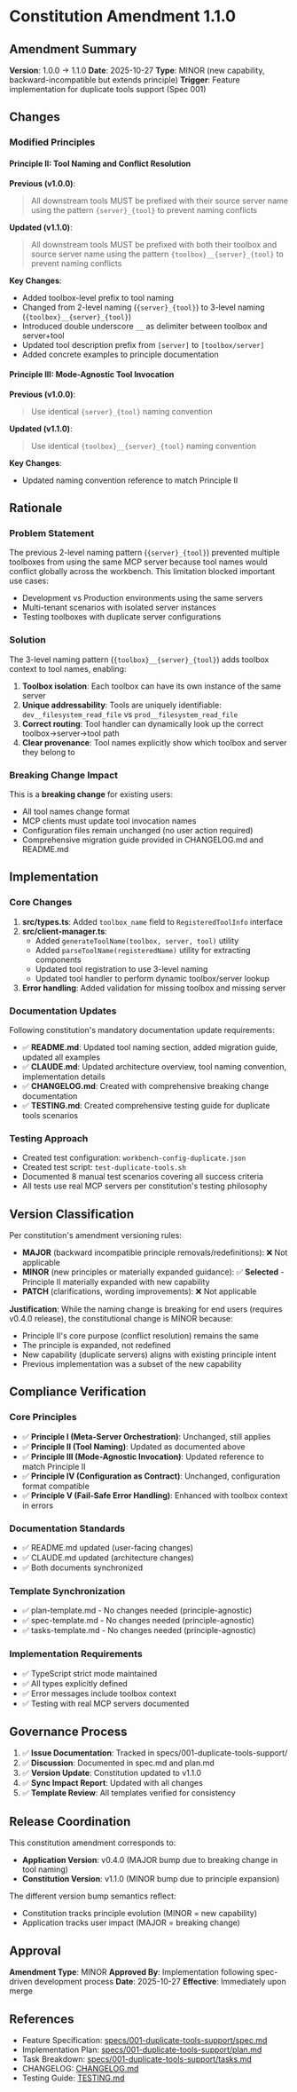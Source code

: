 # Constitution Amendment 1.1.0

## Amendment Summary

**Version**: 1.0.0 → 1.1.0
**Date**: 2025-10-27
**Type**: MINOR (new capability, backward-incompatible but extends principle)
**Trigger**: Feature implementation for duplicate tools support (Spec 001)

## Changes

### Modified Principles

#### Principle II: Tool Naming and Conflict Resolution

**Previous (v1.0.0)**:
> All downstream tools MUST be prefixed with their source server name using the pattern `{server}_{tool}` to prevent naming conflicts

**Updated (v1.1.0)**:
> All downstream tools MUST be prefixed with both their toolbox and source server name using the pattern `{toolbox}__{server}_{tool}` to prevent naming conflicts

**Key Changes**:
- Added toolbox-level prefix to tool naming
- Changed from 2-level naming (`{server}_{tool}`) to 3-level naming (`{toolbox}__{server}_{tool}`)
- Introduced double underscore `__` as delimiter between toolbox and server+tool
- Updated tool description prefix from `[server]` to `[toolbox/server]`
- Added concrete examples to principle documentation

#### Principle III: Mode-Agnostic Tool Invocation

**Previous (v1.0.0)**:
> Use identical `{server}_{tool}` naming convention

**Updated (v1.1.0)**:
> Use identical `{toolbox}__{server}_{tool}` naming convention

**Key Changes**:
- Updated naming convention reference to match Principle II

## Rationale

### Problem Statement
The previous 2-level naming pattern (`{server}_{tool}`) prevented multiple toolboxes from using the same MCP server because tool names would conflict globally across the workbench. This limitation blocked important use cases:

- Development vs Production environments using the same servers
- Multi-tenant scenarios with isolated server instances
- Testing toolboxes with duplicate server configurations

### Solution
The 3-level naming pattern (`{toolbox}__{server}_{tool}`) adds toolbox context to tool names, enabling:

1. **Toolbox isolation**: Each toolbox can have its own instance of the same server
2. **Unique addressability**: Tools are uniquely identifiable: `dev__filesystem_read_file` vs `prod__filesystem_read_file`
3. **Correct routing**: Tool handler can dynamically look up the correct toolbox→server→tool path
4. **Clear provenance**: Tool names explicitly show which toolbox and server they belong to

### Breaking Change Impact
This is a **breaking change** for existing users:

- All tool names change format
- MCP clients must update tool invocation names
- Configuration files remain unchanged (no user action required)
- Comprehensive migration guide provided in CHANGELOG.md and README.md

## Implementation

### Core Changes
1. **src/types.ts**: Added `toolbox_name` field to `RegisteredToolInfo` interface
2. **src/client-manager.ts**:
   - Added `generateToolName(toolbox, server, tool)` utility
   - Added `parseToolName(registeredName)` utility for extracting components
   - Updated tool registration to use 3-level naming
   - Updated tool handler to perform dynamic toolbox/server lookup
3. **Error handling**: Added validation for missing toolbox and missing server

### Documentation Updates
Following constitution's mandatory documentation update requirements:

- ✅ **README.md**: Updated tool naming section, added migration guide, updated all examples
- ✅ **CLAUDE.md**: Updated architecture overview, tool naming convention, implementation details
- ✅ **CHANGELOG.md**: Created with comprehensive breaking change documentation
- ✅ **TESTING.md**: Created comprehensive testing guide for duplicate tools scenarios

### Testing Approach
- Created test configuration: `workbench-config-duplicate.json`
- Created test script: `test-duplicate-tools.sh`
- Documented 8 manual test scenarios covering all success criteria
- All tests use real MCP servers per constitution's testing philosophy

## Version Classification

Per constitution's amendment versioning rules:

- **MAJOR** (backward incompatible principle removals/redefinitions): ❌ Not applicable
- **MINOR** (new principles or materially expanded guidance): ✅ **Selected** - Principle II materially expanded with new capability
- **PATCH** (clarifications, wording improvements): ❌ Not applicable

**Justification**: While the naming change is breaking for end users (requires v0.4.0 release), the constitutional change is MINOR because:
- Principle II's core purpose (conflict resolution) remains the same
- The principle is expanded, not redefined
- New capability (duplicate servers) aligns with existing principle intent
- Previous implementation was a subset of the new capability

## Compliance Verification

### Core Principles
- ✅ **Principle I (Meta-Server Orchestration)**: Unchanged, still applies
- ✅ **Principle II (Tool Naming)**: Updated as documented above
- ✅ **Principle III (Mode-Agnostic Invocation)**: Updated reference to match Principle II
- ✅ **Principle IV (Configuration as Contract)**: Unchanged, configuration format compatible
- ✅ **Principle V (Fail-Safe Error Handling)**: Enhanced with toolbox context in errors

### Documentation Standards
- ✅ README.md updated (user-facing changes)
- ✅ CLAUDE.md updated (architecture changes)
- ✅ Both documents synchronized

### Template Synchronization
- ✅ plan-template.md - No changes needed (principle-agnostic)
- ✅ spec-template.md - No changes needed (principle-agnostic)
- ✅ tasks-template.md - No changes needed (principle-agnostic)

### Implementation Requirements
- ✅ TypeScript strict mode maintained
- ✅ All types explicitly defined
- ✅ Error messages include toolbox context
- ✅ Testing with real MCP servers documented

## Governance Process

1. ✅ **Issue Documentation**: Tracked in specs/001-duplicate-tools-support/
2. ✅ **Discussion**: Documented in spec.md and plan.md
3. ✅ **Version Update**: Constitution updated to v1.1.0
4. ✅ **Sync Impact Report**: Updated with all changes
5. ✅ **Template Review**: All templates verified for consistency

## Release Coordination

This constitution amendment corresponds to:

- **Application Version**: v0.4.0 (MAJOR bump due to breaking change in tool naming)
- **Constitution Version**: v1.1.0 (MINOR bump due to principle expansion)

The different version bump semantics reflect:
- Constitution tracks principle evolution (MINOR = new capability)
- Application tracks user impact (MAJOR = breaking change)

## Approval

**Amendment Type**: MINOR
**Approved By**: Implementation following spec-driven development process
**Date**: 2025-10-27
**Effective**: Immediately upon merge

## References

- Feature Specification: [specs/001-duplicate-tools-support/spec.md](../../specs/001-duplicate-tools-support/spec.md)
- Implementation Plan: [specs/001-duplicate-tools-support/plan.md](../../specs/001-duplicate-tools-support/plan.md)
- Task Breakdown: [specs/001-duplicate-tools-support/tasks.md](../../specs/001-duplicate-tools-support/tasks.md)
- CHANGELOG: [CHANGELOG.md](../../../CHANGELOG.md)
- Testing Guide: [TESTING.md](../../../TESTING.md)
